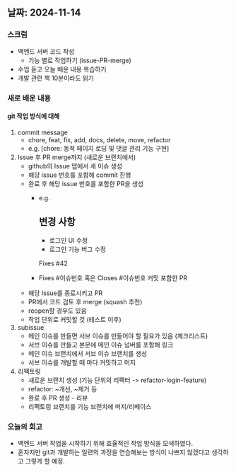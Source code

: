 ## 날짜: 2024-11-14

### 스크럼

- 백엔드 서버 코드 작성
  - 기능 별로 작업하기 (issue-PR-merge)
- 수업 듣고 오늘 배운 내용 복습하기
- 개발 관련 책 10분이라도 읽기

### 새로 배운 내용

#### git 작업 방식에 대해

1. commit message
   - chore, feat, fix, add, docs, delete, move, refactor
   - e.g. [chore: 동적 페이지 로딩 및 댓글 관리 기능 구현]
2. Issue 후 PR merge까지 (새로운 브랜치에서)
   - github의 Issue 탭에서 새 이슈 생성
   - 해당 issue 번호를 포함해 commit 진행
   - 완료 후 해당 issue 번호를 포함한 PR을 생성
     - e.g.

       ## 변경 사항

       - 로그인 UI 수정
       - 로그인 기능 버그 수정

       Fixes #42

     - Fixes #이슈번호 혹은 Closes #이슈번호 커밋 포함한 PR
   - 해당 Issue를 종료시키고 PR
   - PR에서 코드 검토 후 merge (squash 추천)
   - reopen할 경우도 있음
   - 작업 단위로 커밋할 것 (테스트 이후)
3. subissue
   - 메인 이슈를 만들면 서브 이슈를 만들어야 할 필요가 있음 (체크리스트)
   - 서브 이슈를 만들고 본문에 메인 이슈 넘버를 포함해 링크
   - 메인 이슈 브랜치에서 서브 이슈 브랜치를 생성
   - 서브 이슈를 개발할 때 마다 커밋하고 머지
4. 리팩토링
   - 새로운 브랜치 생성 (기능 단위의 리팩터 -> refactor-login-feature)
   - refactor: ~개선, ~제거 등
   - 완료 후 PR 생성 - 리뷰
   - 리팩토링 브랜치를 기능 브랜치에 머지/리베이스

### 오늘의 회고

- 백엔드 서버 작업을 시작하기 위해 효율적인 작업 방식을 모색하였다.
- 혼자지만 git과 개발하는 일련의 과정을 연습해보는 방식이 나쁘지 않겠다고 생각하고 그렇게 할 예정.
